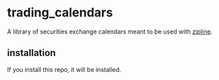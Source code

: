 # trading_calendars
A library of securities exchange calendars meant to be used with [zipline](https://github.com/quantopian/zipline).

## installation
If you install this repo, it will be installed.

##
